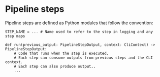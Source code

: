 # Pipeline steps

Pipeline steps are defined as Python modules that follow the convention:

```
STEP_NAME = ... # Name used to refer to the step in logging and any step maps

def run(previous_output: PipelineStepOutput, context: CliContext) -> PipelineStepOutput:
    # Code that runs when the step is executed.
    # Each step can consume outputs from previous steps and the CLI context.
    # Each step can also produce output..
    ...
```

